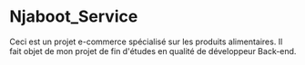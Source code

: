 # Njaboot_Service

Ceci est un projet e-commerce spécialisé sur les produits alimentaires.
Il fait objet de mon projet de fin d'études en qualité de développeur Back-end.
